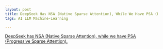 ```yaml
---
layout: post
title: DeepSeek Has NSA (Native Sparse Attention), While We Have PSA (Progressive Sparse Attention)
tags: AI LLM Machine-Learning

---
```



 [DeepSeek has NSA (Native Sparse Attention), while we have PSA (Progressive Sparse Attention).](https://zhuanlan.zhihu.com/p/28475636063?utm_psn=1895961819992023976)

 
